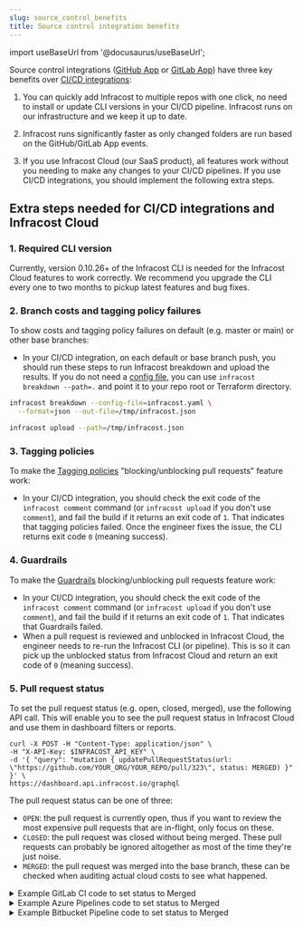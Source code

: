 ```yaml
---
slug: source_control_benefits
title: Source control integration benefits
---
```


import useBaseUrl from '@docusaurus/useBaseUrl';

Source control integrations ([GitHub App](/docs/integrations/github_app/) or [GitLab App](/docs/integrations/gitlab_app/)) have three key benefits over [CI/CD integrations](/docs/integrations/cicd/#cicd-integration):

1. You can quickly add Infracost to multiple repos with one click, no need to install or update CLI versions in your CI/CD pipeline. Infracost runs on our infrastructure and we keep it up to date.

2. Infracost runs significantly faster as only changed folders are run based on the GitHub/GitLab App events.

3. If you use Infracost Cloud (our SaaS product), all features work without you needing to make any changes to your CI/CD pipelines. If you use CI/CD integrations, you should implement the following extra steps.

## Extra steps needed for CI/CD integrations and Infracost Cloud

### 1. Required CLI version

Currently, version 0.10.26+ of the Infracost CLI is needed for the Infracost Cloud features to work correctly. We recommend you upgrade the CLI every one to two months to pickup latest features and bug fixes.

### 2. Branch costs and tagging policy failures

To show costs and tagging policy failures on default (e.g. master or main) or other base branches:
  - In your CI/CD integration, on each default or base branch push, you should run these steps to run Infracost breakdown and upload the results. If you do not need a [config file](/docs/features/config_file/), you can use `infracost breakdown --path=.` and point it to your repo root or Terraform directory.
  ```sh
  infracost breakdown --config-file=infracost.yaml \
    --format=json --out-file=/tmp/infracost.json
  
  infracost upload --path=/tmp/infracost.json
  ```

### 3. Tagging policies

To make the [Tagging policies](/docs/infracost_cloud/tagging_policies/) "blocking/unblocking pull requests" feature work:
  - In your CI/CD integration, you should check the exit code of the `infracost comment` command (or `infracost upload` if you don't use `comment`), and fail the build if it returns an exit code of `1`. That indicates that tagging policies failed. Once the engineer fixes the issue, the CLI returns exit code `0` (meaning success).

### 4. Guardrails

To make the [Guardrails](/docs/infracost_cloud/guardrails/) blocking/unblocking pull requests feature work:
  - In your CI/CD integration, you should check the exit code of the `infracost comment` command (or `infracost upload` if you don't use `comment`), and fail the build if it returns an exit code of `1`. That indicates that Guardrails failed.
  - When a pull request is reviewed and unblocked in Infracost Cloud, the engineer needs to re-run the Infracost CLI (or pipeline). This is so it can pick up the unblocked status from Infracost Cloud and return an exit code of `0` (meaning success).

### 5. Pull request status

To set the pull request status (e.g. open, closed, merged), use the following API call. This will enable you to see the pull request status in Infracost Cloud and use them in dashboard filters or reports.

```shell
curl -X POST -H "Content-Type: application/json" \
-H "X-API-Key: $INFRACOST_API_KEY" \
-d '{ "query": "mutation { updatePullRequestStatus(url: \"https://github.com/YOUR_ORG/YOUR_REPO/pull/323\", status: MERGED) }" }' \
https://dashboard.api.infracost.io/graphql
```

The pull request status can be one of three:
  - `OPEN`: the pull request is currently open, thus if you want to review the most expensive pull requests that are in-flight, only focus on these.
  - `CLOSED`: the pull request was closed without being merged. These pull requests can probably be ignored altogether as most of the time they're just noise.
  - `MERGED`: the pull request was merged into the base branch, these can be checked when auditing actual cloud costs to see what happened.


<details><summary>Example GitLab CI code to set status to Merged</summary>

  ```yaml
  stages:
    - infracost # the main infracost stage from https://gitlab.com/infracost/infracost-gitlab-ci
    - infracost:update-mr-status # new stage below to update the merge request status

  # Set the MR status to Merged in Infracost Cloud
  infracost:update-mr-status:
    image: bash:latest
    before_script:
      - apk add curl --upgrade
      # Extract Merge Request ID from the Commit Message
      - if [[ ${CI_COMMIT_MESSAGE} =~ ${PATTERN} ]];
        then MR_ID=${BASH_REMATCH[1]};
        else echo "${VTY_RB}Unable to extract Merge Request ID${VTY_P}"; exit 1;
        fi;
    script:
      - |
        curl \
          --request POST \
          --header "Content-Type: application/json" \
          --header "X-API-Key: ${INFRACOST_API_KEY}" \
          --data "{ \"query\": \"mutation {updatePullRequestStatus( url: \\\"${CI_PROJECT_URL}/merge_requests/${MR_ID}\\\", status: MERGED )}\" }" \
          "https://dashboard.api.infracost.io/graphql";
    variables:
      PATTERN: "See merge request.+?!([0-9]+)"
      INFRACOST_API_KEY: $INFRACOST_API_KEY
    rules:
      - if: $CI_COMMIT_BRANCH == $CI_DEFAULT_BRANCH && $CI_COMMIT_TITLE =~ /^Merge branch/
  ```
</details>

<details><summary>Example Azure Pipelines code to set status to Merged</summary>

  ```yaml
  trigger:
    - main
  
  pool:
    vmImage: ubuntu-latest
  
  steps:
    - bash: |
        PATTERN="Merged PR ([0-9]+):"
        if [[ "$(Build.SourceVersionMessage)" =~ $PATTERN ]]; then 
          PR_ID=${BASH_REMATCH[1]}
          echo "Updating status of $PR_ID"
          curl \
            --request POST \
            --header "Content-Type: application/json" \
            --header "X-API-Key: $(infracostApiKey)" \
            --data "{ \"query\": \"mutation {updatePullRequestStatus( url: \\\"$(Build.Repository.Uri)/pullrequest/${PR_ID}\\\", status: MERGED )}\" }" \
            "https://dashboard.api.infracost.io/graphql";
        else 
          echo "No Pull Request ID detected"
        fi
      displayName: 'Update PR status in Infracost'

  ```
</details>

<details><summary>Example Bitbucket Pipeline code to set status to Merged</summary>

  ```yaml
  pipelines:
    branches:
      main:
        - step:
            name: Update PR status in Infracost
            image: bash:latest
            script:
              - PR_NUMBER=$(git show $BITBUCKET_COMMIT | grep -o 'pull request \#[0-9]\+' | grep -o '[0-9]\+') && echo $PR_NUMBER
              - apk update && apk add curl
              - |
                curl -X POST -H "Content-Type: application/json" \
                -H "X-API-Key: ${INFRACOST_API_KEY}" \
                -d "{ \"query\": \"mutation { updatePullRequestStatus(url: \\\"${BITBUCKET_GIT_HTTP_ORIGIN}/pull-requests/${PR_NUMBER}\\\", status: MERGED) }\" }" \
                https://dashboard.api.infracost.io/graphql
              - echo "Done"
  ```

</details>
